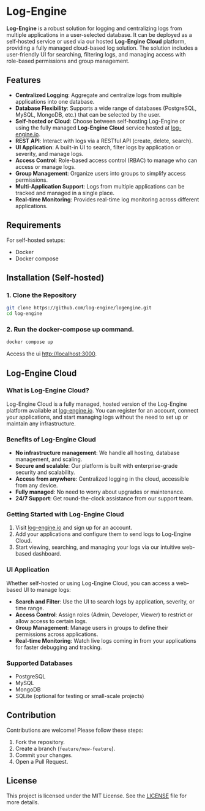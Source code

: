 # Log-Engine

**Log-Engine** is a robust solution for logging and centralizing logs from multiple applications in a user-selected database. It can be deployed as a self-hosted service or used via our hosted **Log-Engine Cloud** platform, providing a fully managed cloud-based log solution. The solution includes a user-friendly UI for searching, filtering logs, and managing access with role-based permissions and group management.

## Features

- **Centralized Logging**: Aggregate and centralize logs from multiple applications into one database.
- **Database Flexibility**: Supports a wide range of databases (PostgreSQL, MySQL, MongoDB, etc.) that can be selected by the user.
- **Self-hosted or Cloud**: Choose between self-hosting Log-Engine or using the fully managed **Log-Engine Cloud** service hosted at [log-engine.io](https://logengine.io).
- **REST API**: Interact with logs via a RESTful API (create, delete, search).
- **UI Application**: A built-in UI to search, filter logs by application or severity, and manage logs.
- **Access Control**: Role-based access control (RBAC) to manage who can access or manage logs.
- **Group Management**: Organize users into groups to simplify access permissions.
- **Multi-Application Support**: Logs from multiple applications can be tracked and managed in a single place.
- **Real-time Monitoring**: Provides real-time log monitoring across different applications.

## Requirements

For self-hosted setups:
- Docker
- Docker compose

## Installation (Self-hosted)

### 1. Clone the Repository

```bash
git clone https://github.com/log-engine/logengine.git
cd log-engine
```

### 2. Run the docker-compose up command.

```bash
docker compose up
```

Access the ui [http://localhost:3000](http://localhost:3000).

## Log-Engine Cloud

### What is Log-Engine Cloud?

Log-Engine Cloud is a fully managed, hosted version of the Log-Engine platform available at [log-engine.io](https://log-engine.io). You can register for an account, connect your applications, and start managing logs without the need to set up or maintain any infrastructure.

### Benefits of Log-Engine Cloud

- **No infrastructure management**: We handle all hosting, database management, and scaling.
- **Secure and scalable**: Our platform is built with enterprise-grade security and scalability.
- **Access from anywhere**: Centralized logging in the cloud, accessible from any device.
- **Fully managed**: No need to worry about upgrades or maintenance.
- **24/7 Support**: Get round-the-clock assistance from our support team.

### Getting Started with Log-Engine Cloud

1. Visit [log-engine.io](https://logengine.io) and sign up for an account.
2. Add your applications and configure them to send logs to Log-Engine Cloud.
3. Start viewing, searching, and managing your logs via our intuitive web-based dashboard.

### UI Application

Whether self-hosted or using Log-Engine Cloud, you can access a web-based UI to manage logs:

- **Search and Filter**: Use the UI to search logs by application, severity, or time range.
- **Access Control**: Assign roles (Admin, Developer, Viewer) to restrict or allow access to certain logs.
- **Group Management**: Manage users in groups to define their permissions across applications.
- **Real-time Monitoring**: Watch live logs coming in from your applications for faster debugging and tracking.

### Supported Databases

- PostgreSQL
- MySQL
- MongoDB
- SQLite (optional for testing or small-scale projects)

## Contribution

Contributions are welcome! Please follow these steps:

1. Fork the repository.
2. Create a branch (`feature/new-feature`).
3. Commit your changes.
4. Open a Pull Request.

## License

This project is licensed under the MIT License. See the [LICENSE](./LICENSE) file for more details.

